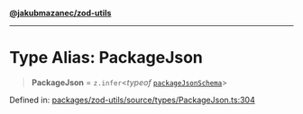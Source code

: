 [**@jakubmazanec/zod-utils**](../README.md)

---

# Type Alias: PackageJson

> **PackageJson** = `z.infer`\<_typeof_ [`packageJsonSchema`](../variables/packageJsonSchema.md)\>

Defined in:
[packages/zod-utils/source/types/PackageJson.ts:304](https://github.com/jakubmazanec/tools/blob/026d472564678641afd0039e9c07d936f221ca46/packages/zod-utils/source/types/PackageJson.ts#L304)
